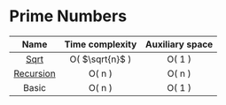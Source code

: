 # Prime Numbers

|     Name     | Time complexity | Auxiliary space |
|    :---:     |      :---:      |      :---:      |
| [Sqrt](https://github.com/Bezdarnost/algorithms/blob/main/prime-numbers/sqrt_method.cpp) | O( $\sqrt{n}$ ) | O( 1 ) |
| [Recursion](https://github.com/Bezdarnost/algorithms/blob/main/prime-numbers/recursion_method.cpp) | O( n ) | O( n ) |
| Basic | O( n ) | O( 1 ) |

